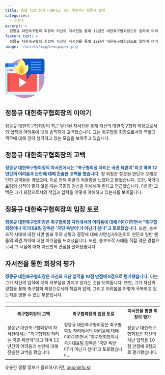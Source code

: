 ```yaml
---
title: 축협 회장 성적 나쁘다고 국민 욕받이? 정몽규 발언
categories:
  - 스포츠
excerpt: >
  정몽규 대한축구협회 회장이 자신의 자서전을 통해 12년간 대한축구협회장으로 일하며 여러 논란에 휩싸였다고 밝히며, 축구협회장은 높은 수준의 역량과 도덕성 외 인내심과 참을성이 필요하다고 강조했다. 또한, 승부조작 사건과 사면 파동에 대한 입장을 밝히고, 자서전을 통해 자신의 지난 업적을 8점으로 평가했다.
feature_text: >
  정몽규 대한축구협회 회장이 자신의 자서전을 통해 12년간 대한축구협회장으로 일하며 여러 논란에 휩싸였다고 밝히며, 축구협회장은 높은 수준의 역량과 도덕성 외 인내심과 참을성이 필요하다고 강조했다. 또한, 승부조작 사건과 사면 파동에 대한 입장을 밝히고, 자서전을 통해 자신의 지난 업적을 8점으로 평가했다.
image: '/assets/img/newspaper.png'
---
```


<p><img src="/assets/img/news.png" alt="rentncar 속보" /></p>

<h2>정몽규 대한축구협회장의 이야기</h2>

<p data-ke-size="size16">정몽규 대한축구협회장이 최근 발간된 자서전을 통해 자신의 대한축구협회 회장으로서의 업적과 어려움에 대해 솔직하게 고백했습니다. 그는 축구협회 회장으로서의 역할과 책무에 대해 깊이 생각하고 있는 모습을 보여주고 있습니다.</p>

<h2>정몽규 대한축구협회장의 고백</h2>

<p><b><span style="color: #1a5490;">정몽규 대한축구협회장의 자서전에서는 "축구협회장 자리는 국민 욕받이"라고 하며 12년간의 어려움과 논란에 대해 진솔한 고백을 했습니다.</span></b> 정 회장은 잘못된 판단과 오해로 인한 공격들을 겪었으며, 이로 인해 아픔과 억울함을 느꼈다고 밝혔습니다. 또한, 국가대표팀의 성적이 좋지 않을 때는 국민의 원성을 이해해야 한다고 언급했습니다. 이러한 고백은 그가 회장으로서의 책임과 압력을 어떻게 이해하고 있는지를 보여줍니다.</p>

<h2>정몽규 대한축구협회장의 입장 토로</h2>

<p><b><span style="color: #1a5490;">정몽규 대한축구협회장은 축구협회장 자리에서의 어려움에 대해 이야기하면서 "축구협회장이나 국가대표팀 감독은 '국민 욕받이'가 아닌가 싶다"고 토로했습니다.</span></b> 또한, 승부조작 사태에 대한 사면 발표 후의 상황과 결정에 대해 사면심사위원회의 판단과 일반 팬들의 의견 차이에 대한 아쉬움을 드러냈습니다. 또한, 승부조작 사태를 직접 겪은 경험으로써 그 시점에 대해 자신만의 관점을 풀어냈습니다.</p>

<h2>자서전을 통한 회장의 평가</h2>

<p><b><span style="color: #1a5490;">정몽규 대한축구협회장은 자신의 지난 업적을 10점 만점에 8점으로 평가했습니다.</span></b> 이는 그가 자신의 업적에 대해 자부심을 가지고 있다는 것을 보여줍니다. 또한, 그가 자신의 경험을 통해 축구협회 회장으로서의 책임과 압력, 그리고 어려움을 어떻게 극복하고 있는지를 엿볼 수 있는 부분입니다.</p>

<hr>

<table>
  <tr>
    <td style="text-align: center; height: 17px;"><b>축구협회장의 고백</b></td>
    <td style="text-align: center; height: 17px;"><b>축구협회장의 입장 토로</b></td>
    <td style="text-align: center; height: 17px;"><b>자서전을 통한 회장의 평가</b></td>
  </tr>
  <tr>
    <td>정몽규 대한축구협회장의 자서전에서는 "축구협회장 자리는 국민 욕받이"라고 하며 12년간의 어려움과 논란에 대해 진솔한 고백을 했습니다.</td>
    <td>정몽규 대한축구협회장은 축구협회장 자리에서의 어려움에 대해 이야기하면서 "축구협회장이나 국가대표팀 감독은 '국민 욕받이'가 아닌가 싶다"고 토로했습니다.</td>
    <td>정몽규 대한축구협회장은 자신의 지난 업적을 10점 만점에 8점으로 평가했습니다.</td>
  </tr>
</table>
유용한 생활 정보가 필요하시다면, <a href="https://onioninfo.kr" rel="dofollow">onioninfo.kr</a>


